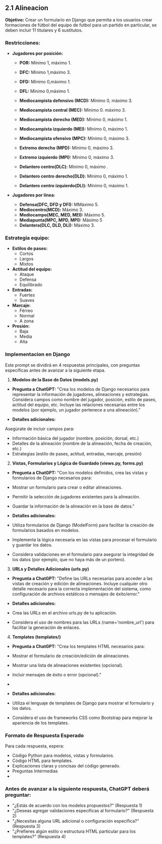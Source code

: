 ## 2.1 Alineacion

**Objetivo:** Crear un formulario en Django que permita a los usuarios crear formaciones de fútbol del equipo de futbol para un partido en particular, se deben incluir 11 titulares y 6 sustitutos.

### **Restricciones:**

* **Jugadores por posición:**
    * **POR:** Mínimo 1, máximo 1.
    * **DFC:** Mínimo 1,máximo 3.
    * **DFD:** Mínimo 0,máximo 1. 
    * **DFL:** Mínimo 0,máximo 1. 
  
    * **Mediocampista defensivo (MCD):** Mínimo 0, máximo 3.
  
    * **Mediocampista central (MEC):** Mínimo 0. máximo 3.
    * **Mediocampista derecho (MED):** Mínimo 0, máximo 1.
    * **Mediocampista izquierdo (MEI):** Mínimo 0, máximo 1.

    * **Mediocampista ofensivo (MPC):** Mínimo 0, máximo 3.
    * **Extremo derecho (MPD):** Mínimo 0, máximo 3.
    * **Extremo izquierdo (MPI):** Mínimo 0, máximo 3.

    * **Delantero centro(DLC):** Mínimo 0, máximo .
    * **Delantero centro derecho(DLD):** Mínimo 0, máximo 1.
    * **Delantero centro izquierdo(DLI):** Mínimo 0, máximo 1.
    
* **Jugadores por línea:**
    * **Defensa(DFC, DFD y DFI):** MMáximo 5.
    * **Mediocentro(MCD):** Máximo 3.
    * **Mediocampo(MEC, MED, MEI):** Máximo 5.
    * **Mediapunta(MPC, MPD, MPI):** Máximo 5
    * **Delantera(DLC, DLD, DLI):** Máximo 3.

### **Estrategia equipo:**

* **Estilos de pases:**
    * Cortos
    * Largos
    * Mixtos
* **Actitud del equipo:**
    * Ataque
    * Defensa
    * Equilibrado
* **Entradas:**
    * Fuertes
    * Suaves
* **Marcaje:**
    * Férreo
    * Normal
    * A zona
* **Presión:**
    * Baja
    * Media
    * Alta


### Implementacion en Django
Este prompt se dividirá en 4 respuestas principales, con preguntas específicas antes de avanzar a la siguiente etapa.

1. **Modelos de la Base de Datos (models.py)**
* **Pregunta a ChatGPT:** "Crea los modelos de Django necesarios para representar la información de jugadores, alineaciones y estrategias. Considera campos como nombre del jugador, posición, estilo de pases, actitud del equipo, etc. Incluye las relaciones necesarias entre los modelos (por ejemplo, un jugador pertenece a una alineación)."

* **Detalles adicionales:**

Asegúrate de incluir campos para:
* Información básica del jugador (nombre, posición, dorsal, etc.)
* Detalles de la alineación (nombre de la alineación, fecha de creación, etc.)
* Estrategias (estilo de pases, actitud, entradas, marcaje, presión)

2. **Vistas, Formularios y Lógica de Guardado (views.py, forms.py)**
* **Pregunta a ChatGPT:** "Con los modelos definidos, crea las vistas y formularios de Django necesarios para:

* Mostrar un formulario para crear o editar alineaciones.
* Permitir la selección de jugadores existentes para la alineación.
* Guardar la información de la alineación en la base de datos."
* **Detalles adicionales:**

* Utiliza formularios de Django (ModelForm) para facilitar la creación de formularios basados en modelos.
* Implementa la lógica necesaria en las vistas para procesar el formulario y guardar los datos.
* Considera validaciones en el formulario para asegurar la integridad de los datos (por ejemplo, que no haya más de un portero).

3. **URLs y Detalles Adicionales (urls.py)**
* **Pregunta a ChatGPT:** "Define las URLs necesarias para acceder a las vistas de creación y edición de alineaciones. Incluye cualquier otro detalle necesario para la correcta implementación del sistema, como configuración de archivos estáticos o mensajes de éxito/error."

* **Detalles adicionales:**

* Crea las URLs en el archivo urls.py de tu aplicación.
* Considera el uso de nombres para las URLs (name='nombre_url') para facilitar la generación de enlaces.

4. **Templates (templates/)**
* **Pregunta a ChatGPT:** "Crea los templates HTML necesarios para:

* Mostrar el formulario de creación/edición de alineaciones.
* Mostrar una lista de alineaciones existentes (opcional).
* Incluir mensajes de éxito o error (opcional)."
* 
* **Detalles adicionales:**

* Utiliza el lenguaje de templates de Django para mostrar el formulario y los datos.
* Considera el uso de frameworks CSS como Bootstrap para mejorar la apariencia de los templates.

### Formato de Respuesta Esperado
Para cada respuesta, espera:

* Código Python para modelos, vistas y formularios.
* Código HTML para templates.
* Explicaciones claras y concisas del código generado.
* Preguntas Intermedias
* 
### Antes de avanzar a la siguiente respuesta, ChatGPT deberá preguntar:

* "¿Estás de acuerdo con los modelos propuestos?" (Respuesta 1)
* "¿Deseas agregar validaciones específicas al formulario?" (Respuesta 2)
* "¿Necesitas alguna URL adicional o configuración específica?" (Respuesta 3)
* "¿Prefieres algún estilo o estructura HTML particular para los templates?" (Respuesta 4)

